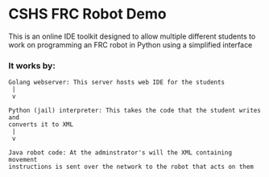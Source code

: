 # CSHS FRC Robot Demo

This is an online IDE toolkit designed to allow multiple different students to
work on programming an FRC robot in Python using a simplified interface

### It works by:

```
Golang webserver: This server hosts web IDE for the students
 |
 v

Python (jail) interpreter: This takes the code that the student writes and
converts it to XML
 |
 v

Java robot code: At the adminstrator's will the XML containing movement
instructions is sent over the network to the robot that acts on them 
```


